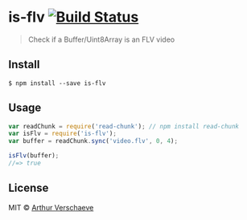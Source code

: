 # is-flv [![Build Status](https://secure.travis-ci.org/arthurvr/is-flv.png?branch=master)](https://travis-ci.org/arthurvr/is-flv)

> Check if a Buffer/Uint8Array is an FLV video


## Install

```
$ npm install --save is-flv
```


## Usage

```js
var readChunk = require('read-chunk'); // npm install read-chunk
var isFlv = require('is-flv');
var buffer = readChunk.sync('video.flv', 0, 4);

isFlv(buffer);
//=> true
```


## License

MIT © [Arthur Verschaeve](http://arthurverschaeve.be)
